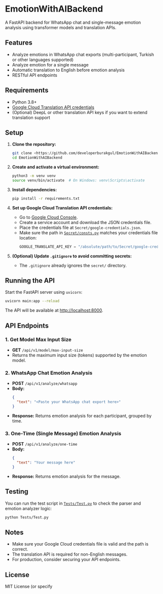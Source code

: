 # EmotionWithAIBackend

A FastAPI backend for WhatsApp chat and single-message emotion analysis using transformer models and translation APIs.

## Features

- Analyze emotions in WhatsApp chat exports (multi-participant, Turkish or other languages supported)
- Analyze emotion for a single message
- Automatic translation to English before emotion analysis
- RESTful API endpoints

## Requirements

- Python 3.8+
- [Google Cloud Translation API credentials](https://cloud.google.com/translate/docs/setup)
- (Optional) DeepL or other translation API keys if you want to extend translation support

## Setup

1. **Clone the repository:**
   ```sh
   git clone <https://github.com/developerburakgul/EmotionWithAIBackend.git>
   cd EmotionWithAIBackend
   ```

2. **Create and activate a virtual environment:**
   ```sh
   python3 -m venv venv
   source venv/bin/activate  # On Windows: venv\Scripts\activate
   ```

3. **Install dependencies:**
   ```sh
   pip install -r requirements.txt
   ```

4. **Set up Google Cloud Translation API credentials:**
   - Go to [Google Cloud Console](https://console.cloud.google.com/).
   - Create a service account and download the JSON credentials file.
   - Place the credentials file at `Secret/google-credentials.json`.
   - Make sure the path in [`Secret/consts.py`](Secret/consts.py) matches your credentials file location:
     ```python
     GOOGLE_TRANSLATE_API_KEY = "/absolute/path/to/Secret/google-credentials.json"
     ```

5. **(Optional) Update `.gitignore` to avoid committing secrets:**
   - The `.gitignore` already ignores the `secret/` directory.

## Running the API

Start the FastAPI server using `uvicorn`:

```sh
uvicorn main:app --reload
```

The API will be available at [http://localhost:8000](http://localhost:8000).

## API Endpoints

### 1. Get Model Max Input Size

- **GET** `/api/v1/model/max-input-size`
- Returns the maximum input size (tokens) supported by the emotion model.

### 2. WhatsApp Chat Emotion Analysis

- **POST** `/api/v1/analyze/whatsapp`
- **Body:**
  ```json
  {
    "text": "<Paste your WhatsApp chat export here>"
  }
  ```
- **Response:** Returns emotion analysis for each participant, grouped by time.

### 3. One-Time (Single Message) Emotion Analysis

- **POST** `/api/v1/analyze/one-time`
- **Body:**
  ```json
  {
    "text": "Your message here"
  }
  ```
- **Response:** Returns emotion analysis for the message.

## Testing

You can run the test script in [`Tests/Test.py`](Tests/Test.py) to check the parser and emotion analyzer logic:

```sh
python Tests/Test.py
```

## Notes

- Make sure your Google Cloud credentials file is valid and the path is correct.
- The translation API is required for non-English messages.
- For production, consider securing your API endpoints.

## License

MIT License (or specify